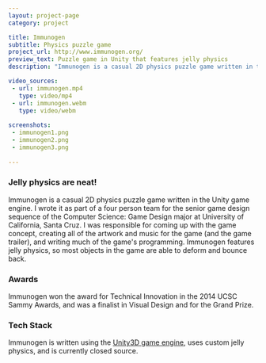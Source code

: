 ```yaml
---
layout: project-page
category: project

title: Immunogen
subtitle: Physics puzzle game
project_url: http://www.immunogen.org/
preview_text: Puzzle game in Unity that features jelly physics
description: "Immunogen is a casual 2D physics puzzle game written in the Unity game engine. I wrote it as part of a four person team for the senior game design sequence of the Computer Science: Game Design major at University of California, Santa Cruz. I was responsible for coming up with the game concept, creating all of the artwork and music for the game (and the game trailer), and writing much of the game's programming."

video_sources:
 - url: immunogen.mp4
   type: video/mp4
 - url: immunogen.webm
   type: video/webm
   
screenshots:
 - immunogen1.png
 - immunogen2.png
 - immunogen3.png
   
---
```


### Jelly physics are neat!

Immunogen is a casual 2D physics puzzle game written in the Unity game engine. I wrote it as part of a four person team for the senior game design sequence of the Computer Science: Game Design major at University of California, Santa Cruz. I was responsible for coming up with the game concept, creating all of the artwork and music for the game (and the game trailer), and writing much of the game's programming. Immunogen features jelly physics, so most objects in the game are able to deform and bounce back.

### Awards

Immunogen won the award for Technical Innovation in the 2014 UCSC Sammy Awards, and was a finalist in Visual Design and for the Grand Prize.

### Tech Stack

Immunogen is written using the [Unity3D game engine](https://unity3d.com/), uses custom jelly physics, and is currently closed source.
